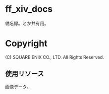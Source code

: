 # ff_xiv_docs
備忘録。とか共有用。

# Copyright
(C) SQUARE ENIX CO., LTD. All Rights Reserved.

## 使用リソース
画像データ。
